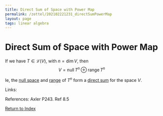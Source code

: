```yaml
---
title: Direct Sum of Space with Power Map
permalink: /zettel/202102221231_directSumPowerMap
layout: page
tags: linear algebra
---
```

# Direct Sum of Space with Power Map

If we have $T \in \mathcal{L}(V)$, with $n = \mathrm{dim} \, V$, then
$$
V = \textrm{null} \, T^n \oplus \textrm{range} \, T^n
$$

Ie, the [null space](202102071742_nullSpaceDefinition) and [range](202102071800_rangeDefinition) of $T^n$ form a 
[direct sum](202102061512_directSumDefinition) for the space $V$.

Links: 

References: Axler P243. Ref 8.5

[Return to Index](index)